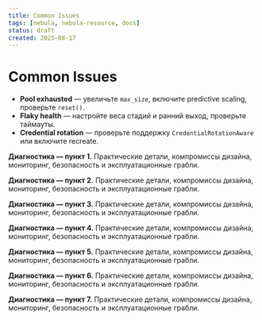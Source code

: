 ```yaml
---
title: Common Issues
tags: [nebula, nebula-resource, docs]
status: draft
created: 2025-08-17
---
```


# Common Issues

- **Pool exhausted** — увеличьте `max_size`, включите predictive scaling, проверьте `reset()`.
- **Flaky health** — настройте веса стадий и ранний выход, проверьте таймауты.
- **Credential rotation** — проверьте поддержку `CredentialRotationAware` или включите recreate.


**Диагностика — пункт 1.** Практические детали, компромиссы дизайна, мониторинг, безопасность и эксплуатационные грабли.

**Диагностика — пункт 2.** Практические детали, компромиссы дизайна, мониторинг, безопасность и эксплуатационные грабли.

**Диагностика — пункт 3.** Практические детали, компромиссы дизайна, мониторинг, безопасность и эксплуатационные грабли.

**Диагностика — пункт 4.** Практические детали, компромиссы дизайна, мониторинг, безопасность и эксплуатационные грабли.

**Диагностика — пункт 5.** Практические детали, компромиссы дизайна, мониторинг, безопасность и эксплуатационные грабли.

**Диагностика — пункт 6.** Практические детали, компромиссы дизайна, мониторинг, безопасность и эксплуатационные грабли.

**Диагностика — пункт 7.** Практические детали, компромиссы дизайна, мониторинг, безопасность и эксплуатационные грабли.
